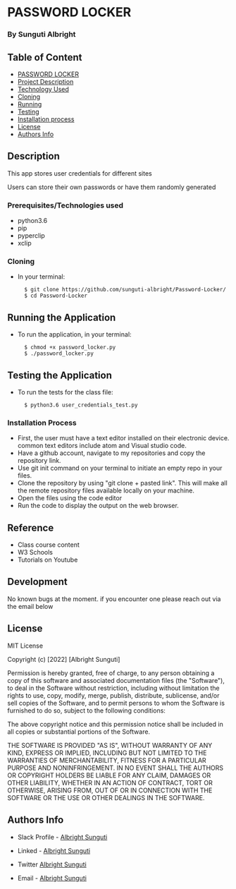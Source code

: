 # PASSWORD LOCKER

### By Sunguti Albright

## Table of Content
 + [PASSWORD LOCKER](#Project-name)
 + [Project Description](#Project-description)
 + [Technology Used](#technology-used)
 + [Cloning](#Cloning)
 + [Running](#running)
 + [Testing](#Testing)
 + [Installation process](#Installation)
 + [License](#license)
 + [Authors Info](#author-Info)

 
 ## Description
 <p>This app stores user credentials for different sites</p> 
<p> Users can store their own passwords or have them randomly generated</p>

### Prerequisites/Technologies used
* python3.6
* pip
* pyperclip
* xclip

### Cloning
* In your terminal:
        
        $ git clone https://github.com/sunguti-albright/Password-Locker/
        $ cd Password-Locker

## Running the Application
* To run the application, in your terminal:

        $ chmod +x password_locker.py
        $ ./password_locker.py
        
## Testing the Application
* To run the tests for the class file:

        $ python3.6 user_credentials_test.py

 ### Installation Process
 
 * First, the user must have a text editor installed on their electronic device. common text editors include atom and Visual studio code.
 * Have a github account, navigate to my repositories and copy the repository link.
 * Use git init command on your terminal to initiate an empty repo in your files.
 * Clone the repository by using "git clone + pasted link". This will make all the remote repository files available locally on your machine.
 * Open the files using the code editor
 *  Run the code to display the output on the web browser.
 
 ## Reference
 * Class course content
 * W3 Schools
 * Tutorials on Youtube

 ## Development
 No known bugs at the moment. if you encounter one please reach out via the email below

 
 ## License
 
 MIT License
 
 Copyright (c) [2022] [Albright Sunguti]
 
 Permission is hereby granted, free of charge, to any person obtaining a copy
 of this software and associated documentation files (the "Software"), to deal
 in the Software without restriction, including without limitation the rights
 to use, copy, modify, merge, publish, distribute, sublicense, and/or sell
 copies of the Software, and to permit persons to whom the Software is
 furnished to do so, subject to the following conditions:
 
 The above copyright notice and this permission notice shall be included in all
 copies or substantial portions of the Software.
 
 THE SOFTWARE IS PROVIDED "AS IS", WITHOUT WARRANTY OF ANY KIND, EXPRESS OR
 IMPLIED, INCLUDING BUT NOT LIMITED TO THE WARRANTIES OF MERCHANTABILITY,
 FITNESS FOR A PARTICULAR PURPOSE AND NONINFRINGEMENT. IN NO EVENT SHALL THE
 AUTHORS OR COPYRIGHT HOLDERS BE LIABLE FOR ANY CLAIM, DAMAGES OR OTHER
 LIABILITY, WHETHER IN AN ACTION OF CONTRACT, TORT OR OTHERWISE, ARISING FROM,
 OUT OF OR IN CONNECTION WITH THE SOFTWARE OR THE USE OR OTHER DEALINGS IN THE
 SOFTWARE.
 

 
 ## Authors Info
 
 * Slack Profile - [Albright Sunguti](https://moringaclassroom.slack.com/team/U032HD2N1BR)
 
 * Linked - [Albright Sunguti](https://www.linkedin.com/in/albright-sunguti-405102216/?lipi=urn%3Ali%3Apage%3Ad_flagship3_feed%3BNh2x%2Bvb8SCC4Lxni8rynqg%3D%3D)
 
 * Twitter [Albright Sunguti](@bright_sunguti)

 * Email - [Albright Sunguti](sungutialbright@gmail.com)
 